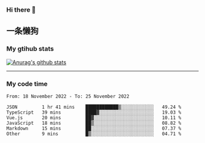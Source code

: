### Hi there 👋

## 一条懒狗
<!--
**kiss-me-quickly/kiss-me-quickly** is a ✨ _special_ ✨ repository because its `README.md` (this file) appears on your GitHub profile.

Here are some ideas to get you started:

- 🔭 I’m currently working on ...
- 🌱 I’m currently learning ...
- 👯 I’m looking to collaborate on ...
- 🤔 I’m looking for help with ...
- 💬 Ask me about ...
- 📫 How to reach me: ...
- 😄 Pronouns: ...
- ⚡ Fun fact: ...
-->


### My gtihub stats

[![Anurag's github stats](https://github-readme-stats.vercel.app/api?username=kiss-me-quickly)](https://github.com/anuraghazra/github-readme-stats)

***

### My code time

<!--START_SECTION:waka-->

```text
From: 18 November 2022 - To: 25 November 2022

JSON         1 hr 41 mins    ████████████▒░░░░░░░░░░░░   49.24 %
TypeScript   39 mins         ████▓░░░░░░░░░░░░░░░░░░░░   19.03 %
Vue.js       20 mins         ██▓░░░░░░░░░░░░░░░░░░░░░░   10.11 %
JavaScript   18 mins         ██▒░░░░░░░░░░░░░░░░░░░░░░   08.82 %
Markdown     15 mins         ██░░░░░░░░░░░░░░░░░░░░░░░   07.37 %
Other        9 mins          █▒░░░░░░░░░░░░░░░░░░░░░░░   04.71 %
```

<!--END_SECTION:waka-->
